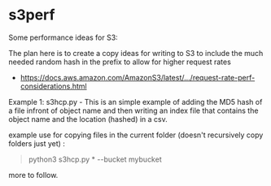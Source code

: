 # s3perf
Some performance ideas for S3:

The plan here is to create a copy ideas for writing to S3 to include the much needed random hash in the prefix to allow for higher request rates 
  - https://docs.aws.amazon.com/AmazonS3/latest/.../request-rate-perf-considerations.html
  
Example 1:
s3hcp.py - This is an simple example of adding the MD5 hash of a file infront of object name and then writing an index file that contains the object name and the location (hashed) in a csv.

example use for copying files in the current folder (doesn't recursively copy folders just yet) : 
 > python3 s3hcp.py * --bucket mybucket
 
more to follow.
